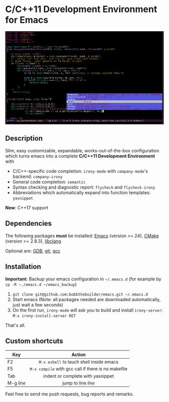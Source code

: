 # C/C++11 Development Environment for Emacs 

![Screenshot](screenshot.png?raw=true)

## Description

Slim, easy customizable, expandable, works-out-of-the-box configuration 
which turns emacs into a complete __C/C++11 Development Environment__ with

* C/C++-specific code completion: `irony-mode` with `company-mode`'s backend: `company-irony`
* General code completion: `semantic`
* Syntax checking and diagnostic report: `flycheck` and `flycheck-irony` 
* Abbreviations which automatically expand into function templates: `yasnippet` 

__New__: C++17 support

## Dependencies

The following packages __must__ be installed: [Emacs](https://www.gnu.org/software/emacs/) (version >= 24), 
[CMake](https://cmake.org/) (version >= 2.8.3), [libclang](http://clang.llvm.org/doxygen/group__CINDEX.html)

Optional are: [GDB](https://www.gnu.org/software/gdb/), [git](http://git-scm.com/), [gcc](https://gcc.gnu.org/)

## Installation

__Important__: Backup your emacs configuration in `~/.emacs.d` 
(for example by `cp -R ~./emacs.d ~/emacs_backup`)

1. `git clone git@github.com:bobbthebuilder/emacs.git ~/.emacs.d` 
2. Start emacs (Note: all packages needed are downloaded automatically, just wait a few seconds)
3. On the first run, `irony-mode` will ask you to build and install `irony-server`: `M-x irony-install-server RET`

That's all. 

## Custom shortcuts 

| Key         | Action                                                | 
| ------------|:-----------------------------------------------------:|
| F2          | `M-x eshell` to lauch shell inside emacs              |
| F5	      | `M-x compile` with gcc call if there is no makefile   | 
| Tab         | indent or complete with yasnippet		      |
| M-g _line_  | jump to line _line_                                   | 

Feel free to send me push requests, bug reports and remarks.
